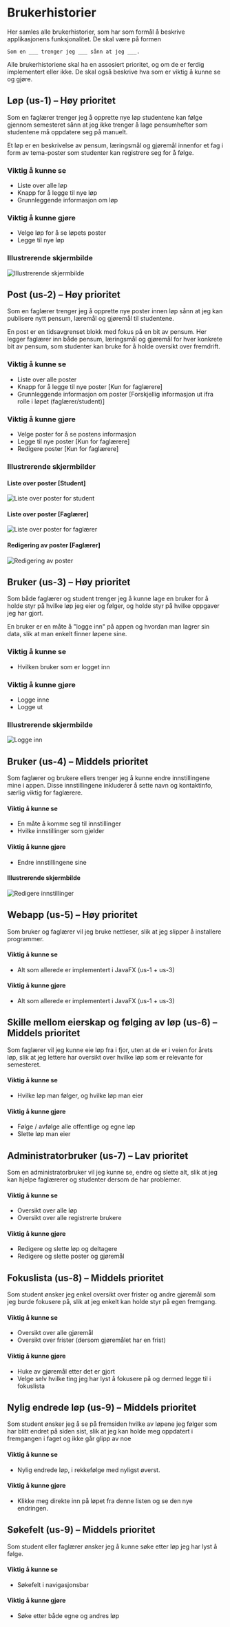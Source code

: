 # Brukerhistorier

Her samles alle brukerhistorier, som har som formål å beskrive applikasjonens funksjonalitet. De skal være på formen

```
Som en ___ trenger jeg ___ sånn at jeg ___.
```

Alle brukerhistoriene skal ha en assosiert prioritet, og om de er ferdig implementert eller ikke. De skal også beskrive hva som er viktig å kunne se og gjøre.

## Løp (us-1) &ndash; Høy prioritet

Som en faglærer trenger jeg å opprette nye løp studentene kan følge gjennom semesteret sånn at jeg ikke trenger å lage pensumhefter som studentene må oppdatere seg på manuelt.

Et løp er en beskrivelse av pensum, læringsmål og gjøremål innenfor et fag i form av tema-poster som studenter kan registrere seg for å følge.

### Viktig å kunne se

* Liste over alle løp
* Knapp for å legge til nye løp
* Grunnleggende informasjon om løp

### Viktig å kunne gjøre

* Velge løp for å se løpets poster
* Legge til nye løp

### Illustrerende skjermbilde

![Illustrerende skjermbilde](mockup-us-1.png)

## Post (us-2) &ndash; Høy prioritet

Som en faglærer trenger jeg å opprette nye poster innen løp sånn at jeg kan publisere nytt pensum, læremål og gjøremål til studentene.

En post er en tidsavgrenset blokk med fokus på en bit av pensum. Her legger faglærer inn både pensum, læringsmål og gjøremål for hver konkrete bit av pensum, som studenter kan bruke for å holde oversikt over fremdrift.

### Viktig å kunne se

* Liste over alle poster
* Knapp for å legge til nye poster [Kun for faglærere]
* Grunnleggende informasjon om poster [Forskjellig informasjon ut ifra rolle i løpet (faglærer/student)]

### Viktig å kunne gjøre

* Velge poster for å se postens informasjon
* Legge til nye poster [Kun for faglærere]
* Redigere poster [Kun for faglærere]

### Illustrerende skjermbilder

#### Liste over poster [Student]

![Liste over poster for student](mockup-us-2-1.png)

#### Liste over poster [Faglærer]

![Liste over poster for faglærer](mockup-us-2-2.png)

#### Redigering av poster [Faglærer]

![Redigering av poster](mockup-us-2-3.png)

## Bruker (us-3) &ndash; Høy prioritet

Som både faglærer og student trenger jeg å kunne lage en bruker for
å holde styr på hvilke løp jeg eier og følger, og holde styr på hvilke oppgaver jeg har gjort.

En bruker er en måte å "logge inn" på appen og hvordan man lagrer sin data, slik at man enkelt finner løpene sine.

### Viktig å kunne se

* Hvilken bruker som er logget inn

### Viktig å kunne gjøre
* Logge inne
* Logge ut

### Illustrerende skjermbilde 

![Logge inn](mockup-us-3-1.png)

## Bruker (us-4) &ndash; Middels prioritet

Som faglærer og brukere ellers trenger jeg å kunne endre innstillingene mine
i appen. Disse innstillingene inkluderer å sette navn og kontaktinfo,
særlig viktig for faglærere.

#### Viktig å kunne se

* En måte å komme seg til innstillinger
* Hvilke innstillinger som gjelder

#### Viktig å kunne gjøre

* Endre innstillingene sine

#### Illustrerende skjermbilde

![Redigere innstillinger](mockup-us-3-2.png)

## Webapp (us-5) &ndash; Høy prioritet

Som bruker og faglærer vil jeg bruke nettleser, slik at jeg slipper å installere programmer.

#### Viktig å kunne se

* Alt som allerede er implementert i JavaFX (us-1 + us-3)

#### Viktig å kunne gjøre

* Alt som allerede er implementert i JavaFX (us-1 + us-3)

## Skille mellom eierskap og følging av løp (us-6) &ndash; Middels prioritet

Som faglærer vil jeg kunne eie løp fra i fjor, uten at de er i veien for årets løp,
slik at jeg lettere har oversikt over hvilke løp som er relevante for semesteret.

#### Viktig å kunne se

* Hvilke løp man følger, og hvilke løp man eier

#### Viktig å kunne gjøre 

* Følge / avfølge alle offentlige og egne løp
* Slette løp man eier

## Administratorbruker (us-7) &ndash; Lav prioritet

Som en administratorbruker vil jeg kunne se, endre og slette alt, 
slik at jeg kan hjelpe faglærerer og studenter dersom de har problemer.

#### Viktig å kunne se

* Oversikt over alle løp
* Oversikt over alle registrerte brukere

#### Viktig å kunne gjøre

* Redigere og slette løp og deltagere
* Redigere og slette poster og gjøremål 

## Fokuslista (us-8) &ndash; Middels prioritet

Som student ønsker jeg enkel oversikt over frister og andre gjøremål som jeg 
burde fokusere på, slik at jeg enkelt kan holde styr på egen fremgang.

#### Viktig å kunne se

* Oversikt over alle gjøremål
* Oversikt over frister (dersom gjøremålet har en frist)

#### Viktig å kunne gjøre

* Huke av gjøremål etter det er gjort
* Velge selv hvilke ting jeg har lyst å fokusere på og dermed legge til i fokuslista


## Nylig endrede løp (us-9) &ndash; Middels prioritet

Som student ønsker jeg å se på fremsiden hvilke av løpene jeg følger som har blitt endret på 
siden sist, slik at jeg kan holde meg oppdatert i fremgangen i faget 
og ikke går glipp av noe

#### Viktig å kunne se

* Nylig endrede løp, i rekkefølge med nyligst øverst. 

#### Viktig å kunne gjøre

* Klikke meg direkte inn på løpet fra denne listen og se den nye endringen.


## Søkefelt (us-9) &ndash; Middels prioritet

Som student eller faglærer ønsker jeg å kunne søke etter løp jeg har lyst
 å følge.

#### Viktig å kunne se

* Søkefelt i navigasjonsbar

#### Viktig å kunne gjøre

* Søke etter både egne og andres løp
  